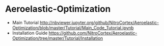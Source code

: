# Aeroelastic-Optimization


* Main Tutorial http://nbviewer.jupyter.org/github/NitroCortex/Aeroelastic-Optimization/blob/master/Tutorial/Main_Code_Tutorial.ipynb
* Installation Guide https://github.com/NitroCortex/Aeroelastic-Optimization/tree/master/Tutorial/Installation
